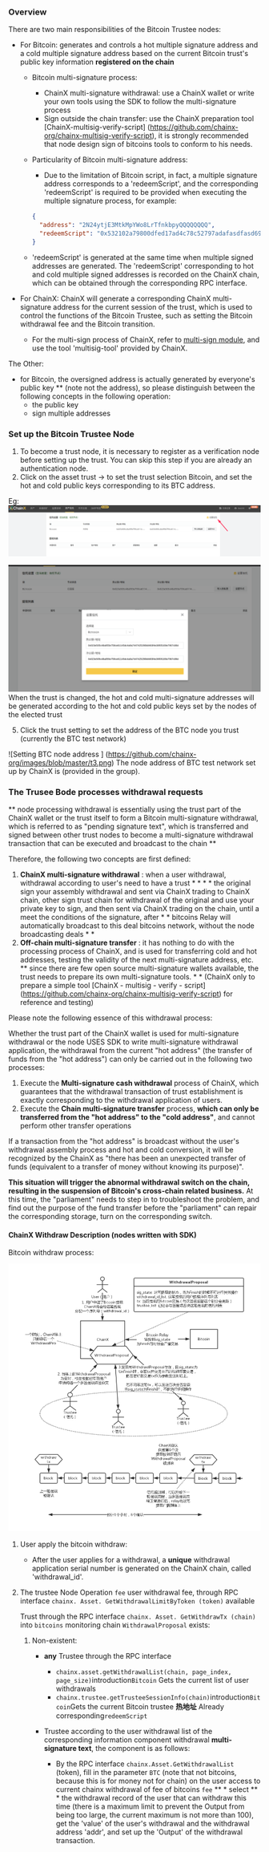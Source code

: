 ### Overview

There are two main responsibilities of the Bitcoin Trustee nodes:

* For Bitcoin: generates and controls a hot multiple signature address and a cold multiple signature address based on the current Bitcoin trust's public key information **registered on the chain**
    * Bitcoin multi-signature process:
        * ChainX multi-signature withdrawal: use a ChainX wallet or write your own tools using the SDK to follow the multi-signature process
        * Sign outside the chain transfer: use the ChainX preparation tool [ChainX-multisig-verify-script] (https://github.com/chainx-org/chainx-multisig-verify-script), it is strongly recommended that node design sign of bitcoins tools to conform to his needs.
    * Particularity of Bitcoin multi-signature address:
        * Due to the limitation of Bitcoin script, in fact, a multiple signature address corresponds to a 'redeemScript', and the corresponding 'redeemScript' is required to be provided when executing the multiple signature process, for example:

        ```json
        {
          "address": "2N24ytjE3MtkMpYWo8LrTfnkbpyQQQQQQQQ", 
          "redeemScript": "0x532102a79800dfed17ad4c78c52797adafasdfasd69421080f42d27790ee2103eceasdfasdfasda3e62ef6b2f6ad9774489e9aff1c8bc684d87dfdasfasdf2dd162e8d8614a4afbb8e2eb14eddf4036042b35asdfasdfd8ac4d3e055eae7551427487e281e3efba618bdd395f2f54ae"
        }
        ```
    * 'redeemScript' is generated at the same time when multiple signed addresses are generated. The 'redeemScript' corresponding to hot and cold multiple signed addresses is recorded on the ChainX chain, which can be obtained through the corresponding RPC interface.

* For ChainX: ChainX will generate a corresponding ChainX multi-signature address for the current session of the trust, which is used to control the functions of the Bitcoin Trustee, such as setting the Bitcoin withdrawal fee and the Bitcoin transition.

    * For the multi-sign process of ChainX, refer to [multi-sign module](sign-module), and use the tool 'multisig-tool' provided by ChainX.

The Other:

* for Bitcoin, the oversigned address is actually generated by everyone's public key ** (note not the address), so please distinguish between the following concepts in the following operation:
    * the public key
    * sign multiple addresses

### Set up the Bitcoin Trustee Node

1. To become a trust node, it is necessary to register as a verification node before setting up the trust. You can skip this step if you are already an authentication node.
2. Click on the asset trust -> to set the trust selection Bitcoin, and set the hot and cold public keys corresponding to its BTC address.

Eg:![set Up Trustee Node](https://github.com/chainx-org/images/blob/master/t1.png)

![Set Up Trust ](https://github.com/chainx-org/images/blob/master/t2.png)
When the trust is changed, the hot and cold multi-signature addresses will be generated according to the hot and cold public keys set by the nodes of the elected trust

5. Click the trust setting to set the address of the BTC node you trust (currently the BTC test network)

![Setting BTC node address ] (https://github.com/chainx-org/images/blob/master/t3.png)
The node address of BTC test network set up by ChainX is (provided in the group).

### The Trusee Bode processes withdrawal requests

** node processing withdrawal is essentially using the trust part of the ChainX wallet or the trust itself to form a Bitcoin multi-signature withdrawal, which is referred to as "pending signature text", which is transferred and signed between other trust nodes to become a multi-signature withdrawal transaction that can be executed and broadcast to the chain **

Therefore, the following two concepts are first defined:

1. **ChainX multi-signature withdrawal** : when a user withdrawal, withdrawal according to user's need to have a trust * * * * the original sign your assembly withdrawal and sent via ChainX trading to ChainX chain, other sign trust chain for withdrawal of the original and use your private key to sign, and then sent via ChainX trading on the chain, until a meet the conditions of the signature, after * * bitcoins Relay will automatically broadcast to this deal bitcoins network, without the node broadcasting deals * *
2. **Off-chain multi-signature transfer** : it has nothing to do with the processing process of ChainX, and is used for transferring cold and hot addresses, testing the validity of the next multi-signature address, etc. ** since there are few open source multi-signature wallets available, the trust needs to prepare its own multi-signature tools. * * (ChainX only to prepare a simple tool [ChainX - multisig - verify - script] (https://github.com/chainx-org/chainx-multisig-verify-script) for reference and testing)

Please note the following essence of this withdrawal process:

Whether the trust part of the ChainX wallet is used for multi-signature withdrawal or the node USES SDK to write multi-signature withdrawal application, the withdrawal from the current "hot address" (the transfer of funds from the "hot address") can only be carried out in the following two processes:

1. Execute the **Multi-signature cash withdrawal** process of ChainX, which guarantees that the withdrawal transaction of trust establishment is exactly corresponding to the withdrawal application of users.
2. Execute the **Chain multi-signature transfer** process, **which can only be transferred from the "hot address" to the "cold address"**, and cannot perform other transfer operations

If a transaction from the "hot address" is broadcast without the user's withdrawal assembly process and hot and cold conversion, it will be recognized by the ChainX as "there has been an unexpected transfer of funds (equivalent to a transfer of money without knowing its purpose)".

**This situation will trigger the abnormal withdrawal switch on the chain, resulting in the suspension of Bitcoin's cross-chain related business.** At this time, the "parliament" needs to step in to troubleshoot the problem, and find out the purpose of the fund transfer before the "parliament" can repair the corresponding storage, turn on the corresponding switch.

#### ChainX Withdraw Description (nodes written with SDK)

Bitcoin withdraw process:

![](https://github.com/chainx-org/images/blob/master/bitcoin_withdrawal.png)

1. User apply the bitcoin withdraw:
   * After the user applies for a withdrawal, a **unique** withdrawal application serial number is generated on the ChainX chain, called 'withdrawal_id'.
2. The trustee Node Operation
   `fee` user withdrawal fee, through RPC interface `chainx. Asset. GetWithdrawalLimitByToken (token)` available

    Trust through the RPC interface `chainx. Asset. GetWithdrawTx (chain)` into `bitcoins` monitoring chain `WithdrawalProposal` exists:
    
    1. Non-existent:
        * **any** Trustee through the RPC interface
            * `chainx.asset.getWithdrawalList(chain, page_index, page_size)`introduction`Bitcoin` Gets the current list of user withdrawals
            * `chainx.trustee.getTrusteeSessionInfo(chain)`introduction`Bitcoin`Gets the current Bitcoin trustee **热地址** Already corresponding`redeemScript`

        * Trustee according to the user withdrawal list of the corresponding information component withdrawal **multi-signature text**, the component is as follows:
            * By the RPC interface `chainx.Asset.GetWithdrawalList` (token), fill in the parameter ` BTC ` (note that not bitcoins, because this is for money not for chain) on the user access to current chainx withdrawal of fee of bitcoins ` fee `
            ** * select ** * the withdrawal record of the user that can withdraw this time (there is a maximum limit to prevent the Output from being too large, the current maximum is not more than 100), get the 'value' of the user's withdrawal and the withdrawal address 'addr', and set up the 'Output' of the withdrawal transaction.